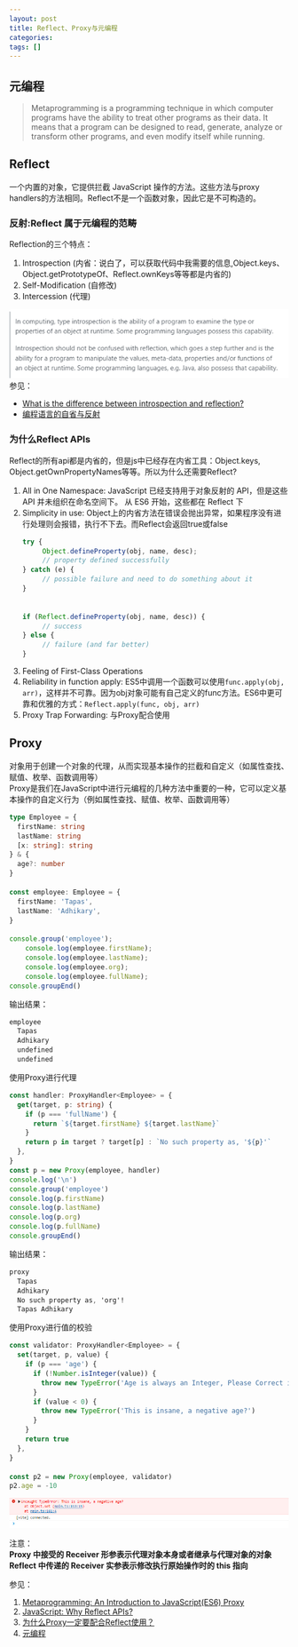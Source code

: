 ```yaml
---
layout: post
title: Reflect、Proxy与元编程
categories: 
tags: []
---
```


## 元编程
> Metaprogramming is a programming technique in which computer programs have the ability to treat other programs as their data. It means that a program can be designed to read, generate, analyze or transform other programs, and even modify itself while running.

## Reflect
一个内置的对象，它提供拦截 JavaScript 操作的方法。这些方法与proxy handlers的方法相同。Reflect不是一个函数对象，因此它是不可构造的。

### 反射:Reflect 属于元编程的范畴
Reflection的三个特点：
1. Introspection (内省：说白了，可以获取代码中我需要的信息,Object.keys、Object.getPrototypeOf、Reflect.ownKeys等等都是内省的) 
2. Self-Modification (自修改)
3. Intercession (代理)

![difference between introspection and reflection](../assets//images/introspectionandreflection.png)
参见：
* [What is the difference between introspection and reflection?](https://stackoverflow.com/questions/25198271/what-is-the-difference-between-introspection-and-reflection)
* [编程语言的自省与反射](https://cifer76.github.io/posts/introspection-reflection/?msclkid=9d2d78f6cdb411ec8b7e8d74c1959bbd)

### 为什么Reflect APIs
Reflect的所有api都是内省的，但是js中已经存在内省工具：Object.keys, Object.getOwnPropertyNames等等。所以为什么还需要Reflect?
1. All in One Namespace: JavaScript 已经支持用于对象反射的 API，但是这些 API 并未组织在命名空间下。 从 ES6 开始，这些都在 Reflect 下
2. Simplicity in use: Object上的内省方法在错误会抛出异常，如果程序没有进行处理则会报错，执行不下去。而Reflect会返回true或false
   ```ts
   try {
        Object.defineProperty(obj, name, desc);
        // property defined successfully
   } catch (e) {
        // possible failure and need to do something about it
   }


   if (Reflect.defineProperty(obj, name, desc)) {
        // success
   } else {
        // failure (and far better)
   }
   ```
3. Feeling of First-Class Operations
4. Reliability in function apply: ES5中调用一个函数可以使用```func.apply(obj, arr)```，这样并不可靠。因为obj对象可能有自己定义的func方法。ES6中更可靠和优雅的方式：```Reflect.apply(func, obj, arr)```
5. Proxy Trap Forwarding: 与Proxy配合使用

## Proxy 
对象用于创建一个对象的代理，从而实现基本操作的拦截和自定义（如属性查找、赋值、枚举、函数调用等）  
Proxy是我们在JavaScript中进行元编程的几种方法中重要的一种，它可以定义基本操作的自定义行为（例如属性查找、赋值、枚举、函数调用等）
```ts
type Employee = {
  firstName: string
  lastName: string
  [x: string]: string
} & {
  age?: number
}

const employee: Employee = {
  firstName: 'Tapas',
  lastName: 'Adhikary',
}

console.group('employee');
    console.log(employee.firstName);
    console.log(employee.lastName);
    console.log(employee.org);
    console.log(employee.fullName);
console.groupEnd()
```
输出结果：
```css
employee
  Tapas
  Adhikary
  undefined
  undefined
```
使用Proxy进行代理
```ts
const handler: ProxyHandler<Employee> = {
  get(target, p: string) {
    if (p === 'fullName') {
      return `${target.firstName} ${target.lastName}`
    }
    return p in target ? target[p] : `No such property as, '${p}'`
  },
}
const p = new Proxy(employee, handler)
console.log('\n')
console.group('employee')
console.log(p.firstName)
console.log(p.lastName)
console.log(p.org)
console.log(p.fullName)
console.groupEnd()
```
输出结果：
```css
proxy
  Tapas
  Adhikary
  No such property as, 'org'!
  Tapas Adhikary
```

使用Proxy进行值的校验
```ts
const validator: ProxyHandler<Employee> = {
  set(target, p, value) {
    if (p === 'age') {
      if (!Number.isInteger(value)) {
        throw new TypeError('Age is always an Integer, Please Correct it!')
      }
      if (value < 0) {
        throw new TypeError('This is insane, a negative age?')
      }
    }
    return true
  },
}

const p2 = new Proxy(employee, validator)
p2.age = -10
```
![浏览器报错](../assets/images/proxy_validator_error.png)



注意：  
**Proxy 中接受的 Receiver 形参表示代理对象本身或者继承与代理对象的对象**  
**Reflect 中传递的 Receiver 实参表示修改执行原始操作时的 this 指向**


参见：  
1. [Metaprogramming: An Introduction to JavaScript(ES6) Proxy](https://blog.greenroots.info/metaprogramming-an-introduction-to-javascriptes6-proxy)
2. [JavaScript: Why Reflect APIs?](https://blog.greenroots.info/javascript-why-reflect-apis)
3. [为什么Proxy一定要配合Reflect使用？](https://juejin.cn/post/7080916820353351688)
4. [元编程](https://developer.mozilla.org/zh-CN/docs/Web/JavaScript/Guide/Meta_programming)